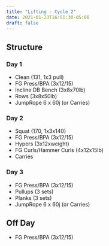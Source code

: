 ```yaml
---
title: "Lifting - Cycle 2"
date: 2021-01-23T16:51:30-05:00
draft: false
---
```


## Structure

### Day 1
* Clean (131, 1x3 pull)
* FG Press/BPA (3x12/15)
* Incline DB Bench (3x8x70lb)
* Rows (3x8x50lb)
* JumpRope 6 x 60j (or Carries)

### Day 2
* Squat (170, 1x3x140)
* FG Press/BPA (3x12/15)
* Hypers (3x12xweight)
* FG Curls/Hammer Curls (4x12x15lb)
* Carries

### Day 3
* FG Press/BPA (3x12/15)
* Pullups (3 sets)
* Planks (3 sets)
* JumpRope 6 x 60j (or Carries)

## Off Day
* FG Press/BPA (3x12/15)
